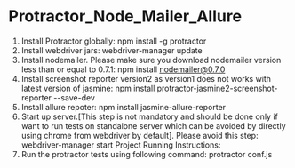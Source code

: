 # Protractor_Node_Mailer_Allure

1. Install Protractor globally: npm install -g protractor
2. Install webdriver jars: webdriver-manager update
3. Install nodemailer. Please make sure you download nodemailer version less than or equal to 0.7.1: npm install nodemailer@0.7.0
4. Install screenshot reporter version2 as version1 does not works with latest version of jasmine: npm install protractor-jasmine2-screenshot-reporter --save-dev
5. Install allure repoter: npm install jasmine-allure-reporter
6. Start up server.[This step is not mandatory and should be done only if want to run tests on standalone server which can be avoided by directly using chrome from webdriver by default]. Please avoid this step: webdriver-manager start
Project Running Instructions:
7. Run the protractor  tests  using following command: protractor conf.js
